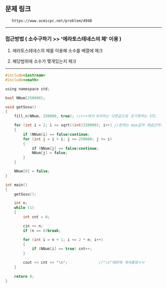 ## 문제 링크

       https://www.acmicpc.net/problem/4948

-------------------------------------------------------------------------------------------------------------------------

### 접근방법 ( 소수구하기 >> '에라토스테네스의 체' 이용 )



1. 에라토스테네스의 체를 이용해 소수를 배열에 체크

2. 해당범위에 소수가 몇개있는지 체크

--------------------------------------------------------------------------------------------------------------------------

```c
#include<iostream>
#include<cmath>

using namespace std;

bool NNum[250000];

void getSosu()
{
	fill_n(NNum, 250000, true); //c++에서 0이아닌 다른값으로 초기화하는 STL

	for (int i = 2; i <= sqrt((int)250000); i++) //원하는 max값의 제곱근까지만 배수를 지우면 됨! 
	{
		if (NNum[i] == false)continue;
		for (int j = i + i; j <= 250000; j += i)
		{
			if (NNum[j] == false)continue;
			NNum[j] = false;
		}
	}

	NNum[0] = false;
}

int main()
{
	getSosu();

	int n;
	while (1)
	{
		int cnt = 0;

		cin >> n;
		if (n == 0)break;

		for (int i = n + 1; i <= 2 * n; i++)
		{
			if (NNum[i] == true) cnt++;
		}

		cout << cnt << "\n";              //"\n"때문에 계속틀림ㅠㅠ
	}
	 
	return 0;
}
```
